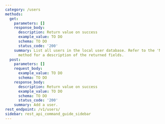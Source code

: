 ```yaml
---
category: /users
methods:
  get:
    parameters: []
    response_body:
      description: Return value on success
      example_value: TO DO
      schema: TO DO
      status_code: '200'
    summary: List all users in the local user database. Refer to the 'Modify user'
      method for a description of the returned fields.
  post:
    parameters: []
    request_body:
      example_value: TO DO
      schema: TO DO
    response_body:
      description: Return value on success
      example_value: TO DO
      schema: TO DO
      status_code: '200'
    summary: Add a user.
rest_endpoint: /v1/users/
sidebar: rest_api_command_guide_sidebar
---
```

